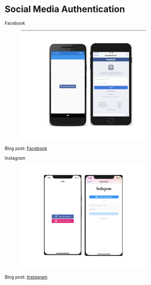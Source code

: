 # Social Media Authentication

Facebook 
<p align="center">
<img  width="400" src="Screenshots/Facebook.png"/>
</p>

Blog post: [Facebook](http://www.xamboy.com/2019/07/23/social-media-authentication-facebook-login-in-xamarin-forms/)


Instagram 
<p align="center">
<img  width="400" src="Screenshots/Instagram.png"/>
</p>

Blog post: [Instagram](http://www.xamboy.com/2019/07/23/social-media-authentication-instagram-login-in-xamarin-forms/)
